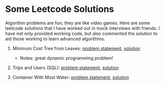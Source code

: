 # Some Leetcode Solutions

Algorithm problems are fun; they are like video games.  Here are some leetcode solutions that I have worked out in mock interviews with friends.  I have not only provided working code, but also commented the solution to aid those working to learn advanced algorithms.

1. Minimum Cost Tree from Leaves: [problem statement](https://leetcode.com/problems/minimum-cost-tree-from-leaf-values/), [solution](mct-from-leaves.py)

    * Notes: great dynamic programming problem!

2. Trips and Users (SQL): [problem statement](https://leetcode.com/problems/trips-and-users/), [solution](trips-and-users.sql)

3. Container With Most Water: [problem statement](https://leetcode.com/problems/container-with-most-water/), [solution](https://leetcode.com/problems/container-with-most-water/)
